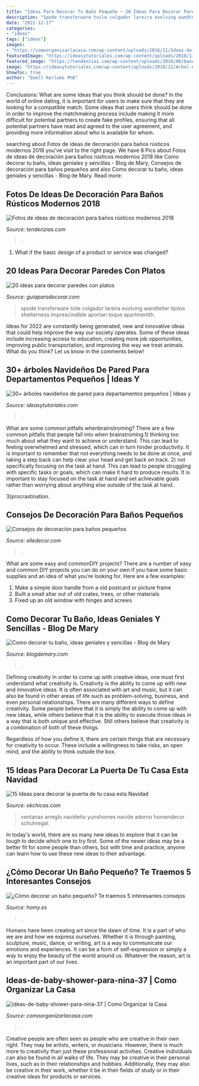 ```yaml
---
title: "Ideas Para Decorar Tu Baño Pequeño ~ 20 Ideas Para Decorar Paredes Con Platos"
description: "Spode transferware toile colgador lareira evolving wandteller tijolos shelterness imprescindible aportan toque apartmentth"
date: "2022-12-17"
categories:
- "ideas"
tags: ["ideas"]
images:
- "https://comoorganizarlacasa.com/wp-content/uploads/2016/11/Ideas-de-baby-shower-para-niña-37.jpg"
featuredImage: "https://ideasytutoriales.com/wp-content/uploads/2018/11/Arbol-de-Navidad-para-Pared-11.jpg"
featured_image: "https://tendenzias.com/wp-content/uploads/2016/06/banos-rusticos-pequenos-aliques.jpg"
image: "https://ideasytutoriales.com/wp-content/uploads/2018/11/Arbol-de-Navidad-para-Pared-11.jpg"
ShowToc: true
author: "Ewell Kerluke PhD"
---
```



Conclusions: What are some Ideas that you think should be done?
In the world of online dating, it is important for users to make sure that they are looking for a compatible match. Some ideas that users think should be done in order to improve the matchmaking process include making it more difficult for potential partners to create fake profiles, ensuring that all potential partners have read and agreed to the user agreement, and providing more information about who is available for whom.

	

		
searching about Fotos de ideas de decoración para baños rústicos modernos 2018 you've visit to the right page. We have 8 Pics about Fotos de ideas de decoración para baños rústicos modernos 2018 like Como decorar tu baño, ideas geniales y sencillas - Blog de Mary, Consejos de decoración para baños pequeños and also Como decorar tu baño, ideas geniales y sencillas - Blog de Mary. Read more:
		
    
## Fotos De Ideas De Decoración Para Baños Rústicos Modernos 2018

<img loading=lazy src="https://tendenzias.com/wp-content/uploads/2016/06/banos-rusticos-pequenos-aliques.jpg" onerror="this.onerror=null;this.src='https://tse2.mm.bing.net/th?id=OIP.TEGoq4Ht_LR0Zgbwan-DUgHaKa&amp;pid=15.1';" alt="Fotos de ideas de decoración para baños rústicos modernos 2018">

_Source: tendenzias.com_

>. 

	

1. What if the basic design of a product or service was changed?

    
## 20 Ideas Para Decorar Paredes Con Platos

<img loading=lazy src="http://www.guiaparadecorar.com/wp-content/uploads/2017/05/20-ideas-para-decorar-paredes-con-platos-18.jpg" onerror="this.onerror=null;this.src='https://tse1.mm.bing.net/th?id=OIP.XG4E3M3gxwqgWHjUcA_CmgHaKr&amp;pid=15.1';" alt="20 ideas para decorar paredes con platos">

_Source: guiaparadecorar.com_

>spode transferware toile colgador lareira evolving wandteller tijolos shelterness imprescindible aportan toque apartmentth. 

	

Ideas for 2022 are constantly being generated, new and innovative ideas that could help improve the way our society operates. Some of these ideas include increasing access to education, creating more job opportunities, improving public transportation, and improving the way we treat animals. What do you think? Let us know in the comments below!

    
## 30+ árboles Navideños De Pared Para Departamentos Pequeños | Ideas Y

<img loading=lazy src="https://ideasytutoriales.com/wp-content/uploads/2018/11/Arbol-de-Navidad-para-Pared-11.jpg" onerror="this.onerror=null;this.src='https://tse4.mm.bing.net/th?id=OIP.kR0yxfwECtw2b6ke63CNpgDIEs&amp;pid=15.1';" alt="30+ árboles navideños de pared para departamentos pequeños | Ideas y">

_Source: ideasytutoriales.com_

>. 

	

What are some common pitfalls whenbrainstroming?
There are a few common pitfalls that people fall into when brainstroming.1) thinking too much about what they want to achieve or understand. This can lead to feeling overwhelmed and stressed, which can in turn hinder productivity. It is important to remember that not everything needs to be done at once, and taking a step back can help clear your head and get back on track.
2) not specifically focusing on the task at hand. This can lead to people struggling with specific tasks or goals, which can make it hard to produce results. It is important to stay focused on the task at hand and set achievable goals rather than worrying about anything else outside of the task at hand.

3)procrastination.

    
## Consejos De Decoración Para Baños Pequeños

<img loading=lazy src="https://hips.hearstapps.com/hmg-prod.s3.amazonaws.com/images/estilo-y-deco-copia-1527332226.jpg?crop=1xw:1xh;center,top&amp;resize=480:*" onerror="this.onerror=null;this.src='https://tse3.mm.bing.net/th?id=OIP.bZBWwSKghcmdVWVnqRBiHgHaKz&amp;pid=15.1';" alt="Consejos de decoración para baños pequeños">

_Source: elledecor.com_

>. 

	

What are some easy and commonDIY projects?
There are a number of easy and common DIY projects you can do on your own if you have some basic supplies and an idea of what you’re looking for. Here are a few examples:
1. Make a simple door handle from a old postcard or picture frame
2. Built a small altar out of old crates, trees, or other materials
3. Fixed up an old window with hinges and screws

    
## Como Decorar Tu Baño, Ideas Geniales Y Sencillas - Blog De Mary

<img loading=lazy src="https://blogdemary.com/wp-content/uploads/blogdemary.com16-1.jpg" onerror="this.onerror=null;this.src='https://tse4.mm.bing.net/th?id=OIP.XtCAeQXpnSM2NwF4c2V13gHaNK&amp;pid=15.1';" alt="Como decorar tu baño, ideas geniales y sencillas - Blog de Mary">

_Source: blogdemary.com_

>. 

	

Defining creativity
In order to come up with creative ideas, one must first understand what creativity is. Creativity is the ability to come up with new and innovative ideas. It is often associated with art and music, but it can also be found in other areas of life such as problem-solving, business, and even personal relationships.
There are many different ways to define creativity. Some people believe that it is simply the ability to come up with new ideas, while others believe that it is the ability to execute those ideas in a way that is both unique and effective. Still others believe that creativity is a combination of both of these things.

Regardless of how you define it, there are certain things that are necessary for creativity to occur. These include a willingness to take risks, an open mind, and the ability to think outside the box.

    
## 15 Ideas Para Decorar La Puerta De Tu Casa Esta Navidad

<img loading=lazy src="https://www.okchicas.com/wp-content/uploads/2020/11/Decoraciones-de-puertas-para-Navidad-7.jpg" onerror="this.onerror=null;this.src='https://tse1.mm.bing.net/th?id=OIP.y7QXqJowjVLMS0RYhRkynwHaJ4&amp;pid=15.1';" alt="15 Ideas para decorar la puerta de tu casa esta Navidad">

_Source: okchicas.com_

>ventanas arreglo navideño yunshomes navide adorno homendecor schuhregal. 

	

In today's world, there are so many new ideas to explore that it can be tough to decide which one to try first. Some of the newer ideas may be a better fit for some people than others, but with time and practice, anyone can learn how to use these new ideas to their advantage.

    
## ¿Cómo Decorar Un Baño Pequeño? Te Traemos 5 Interesantes Consejos

<img loading=lazy src="http://www.homy.es/blog/wp-content/uploads/2017/10/decorar-un-cuarto-de-baño-pequeño.jpg" onerror="this.onerror=null;this.src='https://tse4.mm.bing.net/th?id=OIP.9XGo_yd7PnpfxBu_PiCi8AHaLH&amp;pid=15.1';" alt="¿Cómo decorar un baño pequeño? Te traemos 5 interesantes consejos">

_Source: homy.es_

>. 

	

Humans have been creating art since the dawn of time. It is a part of who we are and how we express ourselves. Whether it is through painting, sculpture, music, dance, or writing, art is a way to communicate our emotions and experiences. It can be a form of self-expression or simply a way to enjoy the beauty of the world around us. Whatever the reason, art is an important part of our lives.

    
## Ideas-de-baby-shower-para-nina-37 | Como Organizar La Casa

<img loading=lazy src="https://comoorganizarlacasa.com/wp-content/uploads/2016/11/Ideas-de-baby-shower-para-niña-37.jpg" onerror="this.onerror=null;this.src='https://tse1.mm.bing.net/th?id=OIP.NrxK3-O_qoDgHgUXL0-abAHaJ3&amp;pid=15.1';" alt="ideas-de-baby-shower-para-nina-37 | Como Organizar la Casa">

_Source: comoorganizarlacasa.com_

>. 

	

Creative people are often seen as people who are creative in their own right. They may be artists, writers, or musicians. However, there is much more to creativity than just these professional activities. Creative individuals can also be found in all walks of life. They may be creative in their personal lives, such as in their relationships and hobbies. Additionally, they may also be creative in their work, whether it be in their fields of study or in their creative ideas for products or services.

